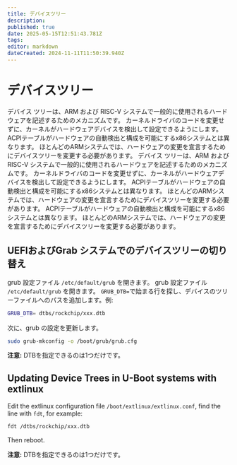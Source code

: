```yaml
---
title: デバイスツリー
description:
published: true
date: 2025-05-15T12:51:43.781Z
tags:
editor: markdown
dateCreated: 2024-11-11T11:50:39.940Z
---
```


# デバイスツリー

デバイス ツリーは、ARM および RISC-V システムで一般的に使用されるハードウェアを記述するためのメカニズムです。 カーネルドライバのコードを変更せずに、カーネルがハードウェアデバイスを検出して設定できるようにします。
ACPIテーブルがハードウェアの自動検出と構成を可能にするx86システムとは異なります。 ほとんどのARMシステムでは、ハードウェアの変更を宣言するためにデバイスツリーを変更する必要があります。
デバイス ツリーは、ARM および RISC-V システムで一般的に使用されるハードウェアを記述するためのメカニズムです。 カーネルドライバのコードを変更せずに、カーネルがハードウェアデバイスを検出して設定できるようにします。
ACPIテーブルがハードウェアの自動検出と構成を可能にするx86システムとは異なります。 ほとんどのARMシステムでは、ハードウェアの変更を宣言するためにデバイスツリーを変更する必要があります。
ACPIテーブルがハードウェアの自動検出と構成を可能にするx86システムとは異なります。 ほとんどのARMシステムでは、ハードウェアの変更を宣言するためにデバイスツリーを変更する必要があります。

## UEFIおよびGrab システムでのデバイスツリーの切り替え

grub 設定ファイル `/etc/default/grub` を開きます。
grub 設定ファイル `/etc/default/grub` を開きます。
`GRUB_DTB=`で始まる行を探し、デバイスのツリーファイルへのパスを追加します。例:

```bash
GRUB_DTB= dtbs/rockchip/xxx.dtb
```

次に、grub の設定を更新します。

```bash
sudo grub-mkconfig -o /boot/grub/grub.cfg
```

**注意:** DTBを指定できるのは1つだけです。

## Updating Device Trees in U-Boot systems with extlinux

Edit the extlinux configuration file `/boot/extlinux/extlinux.conf`, find the line with `fdt`, for example:

```bash
fdt /dtbs/rockchip/xxx.dtb
```

Then reboot.

**注意:** DTBを指定できるのは1つだけです。